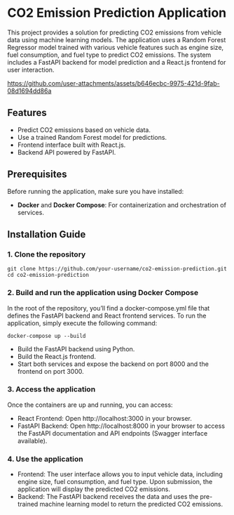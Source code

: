 # CO2 Emission Prediction Application

This project provides a solution for predicting CO2 emissions from vehicle data using machine learning models. The application uses a Random Forest Regressor model trained with various vehicle features such as engine size, fuel consumption, and fuel type to predict CO2 emissions. The system includes a FastAPI backend for model prediction and a React.js frontend for user interaction.


https://github.com/user-attachments/assets/b646ecbc-9975-421d-9fab-08d1694dd86a


## Features
- Predict CO2 emissions based on vehicle data.
- Use a trained Random Forest model for predictions.
- Frontend interface built with React.js.
- Backend API powered by FastAPI.

## Prerequisites

Before running the application, make sure you have installed:
- **Docker** and **Docker Compose**: For containerization and orchestration of services.

## Installation Guide

### 1. Clone the repository

```
git clone https://github.com/your-username/co2-emission-prediction.git
cd co2-emission-prediction
```
### 2. Build and run the application using Docker Compose
In the root of the repository, you’ll find a docker-compose.yml file that defines the FastAPI backend and React frontend services. To run the application, simply execute the following command:

```
docker-compose up --build
```
- Build the FastAPI backend using Python.
- Build the React.js frontend.
- Start both services and expose the backend on port 8000 and the frontend on port 3000.
  
### 3. Access the application
Once the containers are up and running, you can access:
- React Frontend: Open http://localhost:3000 in your browser.
- FastAPI Backend: Open http://localhost:8000 in your browser to access the FastAPI documentation and API endpoints (Swagger interface available).
  
### 4. Use the application
- Frontend: The user interface allows you to input vehicle data, including engine size, fuel consumption, and fuel type. Upon submission, the application will display the predicted CO2 emissions.
- Backend: The FastAPI backend receives the data and uses the pre-trained machine learning model to return the predicted CO2 emissions.
